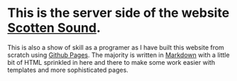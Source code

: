 # This is the server side of the website [Scotten Sound](https://www.scottensound.com).

This is also a show of skill as a programer as I have built this website from scratch using [Github Pages](https://pages.github.com/). The majority is written in [Markdown][1] with a little bit of HTML sprinkled in here and there to make some work easier with templates and more sophisticated pages.

[1]: (https://en.wikipedia.org/wiki/Markdown#:~:text=Markdown%20is%20a%20lightweight%20markup,using%20a%20plain%20text%20editor.)